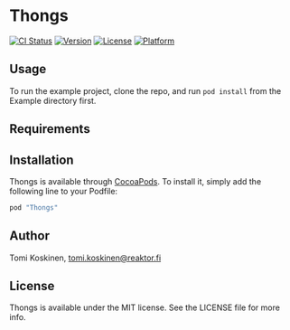 # Thongs

[![CI Status](http://img.shields.io/travis/tottakai/Thongs.svg?style=flat)](https://travis-ci.org/tottakai/Thongs)
[![Version](https://img.shields.io/cocoapods/v/Thongs.svg?style=flat)](http://cocoapods.org/pods/Thongs)
[![License](https://img.shields.io/cocoapods/l/Thongs.svg?style=flat)](http://cocoapods.org/pods/Thongs)
[![Platform](https://img.shields.io/cocoapods/p/Thongs.svg?style=flat)](http://cocoapods.org/pods/Thongs)

## Usage

To run the example project, clone the repo, and run `pod install` from the Example directory first.

## Requirements

## Installation

Thongs is available through [CocoaPods](http://cocoapods.org). To install
it, simply add the following line to your Podfile:

```ruby
pod "Thongs"
```

## Author

Tomi Koskinen, tomi.koskinen@reaktor.fi 

## License

Thongs is available under the MIT license. See the LICENSE file for more info.
